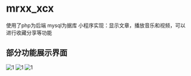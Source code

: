 # mrxx_xcx
使用了php为后端 mysql为据库 
小程序实现：显示文章，播放音乐和视频，可以进行收藏分享等功能
## 部分功能展示界面
![1](https://github.com/Remi-hzt/mrxx_xcx/assets/43429577/45c81ee3-296a-46cb-a807-da875dfb0a74)
![1](https://github.com/Remi-hzt/mrxx_xcx/assets/43429577/9f02c4d6-6646-437b-a1d1-cb6ad8a3b954)
![1](https://github.com/Remi-hzt/mrxx_xcx/assets/43429577/9ea1947f-8b7d-482f-b754-c656b2bf6748)

 
